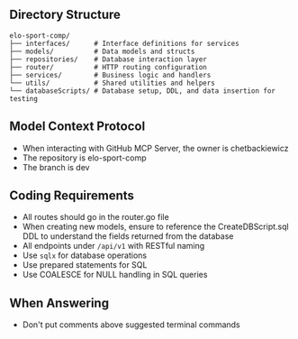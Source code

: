 ## Directory Structure
```
elo-sport-comp/
├── interfaces/      # Interface definitions for services
├── models/          # Data models and structs
├── repositories/    # Database interaction layer
├── router/          # HTTP routing configuration
├── services/        # Business logic and handlers
└── utils/           # Shared utilities and helpers
└── databaseScripts/ # Database setup, DDL, and data insertion for testing
```
## Model Context Protocol
- When interacting with GitHub MCP Server, the owner is chetbackiewicz
- The repository is elo-sport-comp
- The branch is dev

## Coding Requirements

- All routes should go in the router.go file
- When creating new models, ensure to reference the CreateDBScript.sql DDL to understand the fields returned from the database
- All endpoints under `/api/v1` with RESTful naming
- Use `sqlx` for database operations
- Use prepared statements for SQL
- Use COALESCE for NULL handling in SQL queries

## When Answering
- Don't put comments above suggested terminal commands